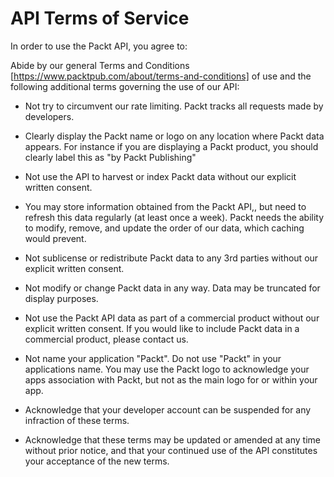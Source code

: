 # API Terms of Service

In order to use the Packt API, you agree to:

Abide by our general Terms and Conditions [https://www.packtpub.com/about/terms-and-conditions] of use and the following additional terms governing the use of our API:

* Not try to circumvent our rate limiting. Packt tracks all requests made by developers.

* Clearly display the Packt name or logo on any location where Packt data appears. For instance if you are displaying a Packt product, you should clearly label this as "by Packt Publishing"

* Not use the API to harvest or index Packt data without our explicit written consent.

* You may store information obtained from the Packt API,, but need to refresh this data regularly (at least once a week). Packt needs the ability to modify, remove, and update the order of our data, which caching would prevent. 

* Not sublicense or redistribute Packt data to any 3rd parties without our explicit written consent.

* Not modify or change Packt data in any way. Data may be truncated for display purposes.

* Not use the Packt API data as part of a commercial product without our explicit written consent. If you would like to include Packt data in a commercial product, please contact us.

* Not name your application "Packt". Do not use "Packt" in your applications name. You may use the Packt logo to acknowledge your apps association with Packt, but not as the main logo for or within your app.

* Acknowledge that your developer account can be suspended for any infraction of these terms.

* Acknowledge that these terms may be updated or amended at any time without prior notice, and that your continued use of the API constitutes your acceptance of the new terms.
